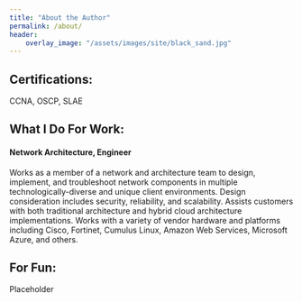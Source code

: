 ```yaml
---
title: "About the Author"
permalink: /about/
header:
    overlay_image: "/assets/images/site/black_sand.jpg"
---
```

## Certifications:
CCNA, OSCP, SLAE

## What I Do For Work:
#### Network Architecture, Engineer
Works as a member of a network and architecture team to design, implement, and troubleshoot network components in multiple technologically-diverse and unique client environments. Design consideration includes security, reliability, and scalability. Assists customers with both traditional architecture and hybrid cloud architecture implementations. Works with a variety of vendor hardware and platforms including Cisco, Fortinet, Cumulus Linux, Amazon Web Services, Microsoft Azure, and others.

## For Fun:
Placeholder
